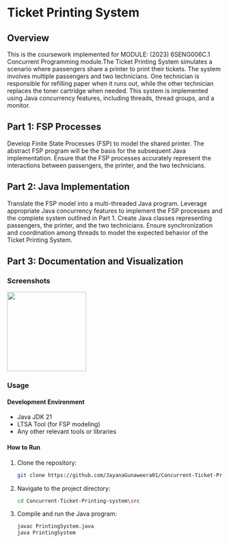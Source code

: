 # Ticket Printing System

## Overview

This is the coursework implemented for MODULE: (2023) 6SENG006C.1 Concurrent Programming module.The Ticket Printing System simulates a scenario where passengers share a printer to print their tickets. The system involves multiple passengers and two technicians. One technician is responsible for refilling paper when it runs out, while the other technician replaces the toner cartridge when needed. This system is implemented using Java concurrency features, including threads, thread groups, and a monitor.

## Part 1: FSP Processes

Develop Finite State Processes (FSP) to model the shared printer. The abstract FSP program will be the basis for the subsequent Java implementation. Ensure that the FSP processes accurately represent the interactions between passengers, the printer, and the two technicians.

## Part 2: Java Implementation

Translate the FSP model into a multi-threaded Java program. Leverage appropriate Java concurrency features to implement the FSP processes and the complete system outlined in Part 1. Create Java classes representing passengers, the printer, and the two technicians. Ensure synchronization and coordination among threads to model the expected behavior of the Ticket Printing System.

## Part 3: Documentation and Visualization

### Screenshots

<img src="https://github.com/JayanaGunaweera01/Concurrent-Ticket-Printing-system/issues/1" width="185">

### Usage

#### Development Environment

- Java JDK 21
- LTSA Tool (for FSP modeling)
- Any other relevant tools or libraries

#### How to Run

1. Clone the repository:

    ```bash
    git clone https://github.com/JayanaGunaweera01/Concurrent-Ticket-Printing-system.git
    ```

2. Navigate to the project directory:

    ```bash
    cd Concurrent-Ticket-Printing-system\src
    ```

3. Compile and run the Java program:

    ```bash
    javac PrintingSystem.java
    java PrintingSystem
    ```

